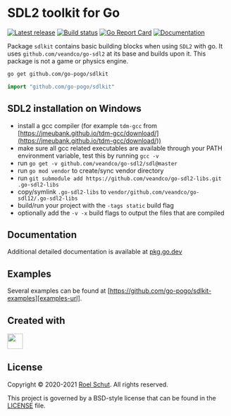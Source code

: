 SDL2 toolkit for Go
===================
[![Latest release][latest-release-img]][latest-release-url]
[![Build status][build-status-img]][build-status-url]
[![Go Report Card][report-img]][report-url]
[![Documentation][doc-img]][doc-url]

[latest-release-img]: https://img.shields.io/github/release/roeldev/go-sdl2-kit.svg?label=latest

[latest-release-url]: https://github.com/go-pogo/sdlkit/releases

[build-status-img]: https://github.com/go-pogo/sdlkit/workflows/Go/badge.svg

[build-status-url]: https://github.com/go-pogo/sdlkit/actions?query=workflow%3ATest

[report-img]: https://goreportcard.com/badge/github.com/go-pogo/sdlkit

[report-url]: https://goreportcard.com/report/github.com/go-pogo/sdlkit

[doc-img]: https://godoc.org/github.com/go-pogo/sdlkit?status.svg

[doc-url]: https://pkg.go.dev/github.com/go-pogo/sdlkit

[examples-url]: https://github.com/go-pogo/sdlkit-examples


Package `sdlkit` contains basic building blocks when using `SDL2` with go. It
uses `github.com/veandco/go-sdl2` at its base and builds upon it. This package is not a game or
physics engine.

```sh
go get github.com/go-pogo/sdlkit
```

```go
import "github.com/go-pogo/sdlkit"
```

## SDL2 installation on Windows

- install a gcc compiler (for example `tdm-gcc`
  from [https://jmeubank.github.io/tdm-gcc/download/](https://jmeubank.github.io/tdm-gcc/download/))
- make sure all gcc related executables are available through your PATH environment variable, test
  this by running `gcc -v`
- run `go get -v github.com/veandco/go-sdl2/sdl@master`
- run `go mod vendor` to create/sync vendor directory
- run `git submodule add https://github.com/veandco/go-sdl2-libs.git .go-sdl2-libs`
- copy/symlink `.go-sdl2-libs`
  to `vendor/github.com/veandco/go-sdl12/.go-sdl2-libs`
- build/run your project with the `-tags static` build flag
- optionally add the `-v -x` build flags to output the files that are compiled

## Documentation
Additional detailed documentation is available at [pkg.go.dev][doc-url]

## Examples
Several examples can be found at [https://github.com/go-pogo/sdlkit-examples][examples-url].

## Created with
<a href="https://www.jetbrains.com/?from=roeldev" target="_blank"><img src="https://pbs.twimg.com/profile_images/1206615658638856192/eiS7UWLo_400x400.jpg" width="35" /></a>

## License
Copyright © 2020-2021 [Roel Schut](https://roelschut.nl). All rights reserved.

This project is governed by a BSD-style license that can be found in the [LICENSE](LICENSE) file.
